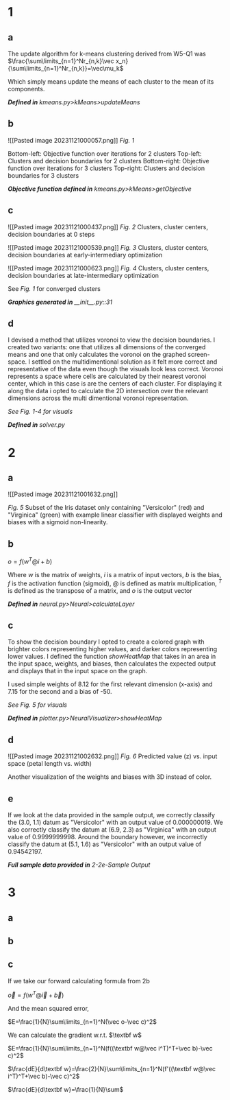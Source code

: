 # 1
## a

The update algorithm for k-means clustering derived from W5-Q1 was
$\frac{\sum\limits_{n=1}^Nr_{n,k}\vec x_n}{\sum\limits_{n=1}^Nr_{n,k}}=\vec\mu_k$

Which simply means update the means of each cluster to the mean of its components.

***Defined in*** *kmeans.py>kMeans>updateMeans*

## b

![[Pasted image 20231121000057.png]]
*Fig. 1*

Bottom-left: Objective function over iterations for 2 clusters
Top-left: Clusters and decision boundaries for 2 clusters
Bottom-right: Objective function over iterations for 3 clusters
Top-right: Clusters and decision boundaries for 3 clusters

***Objective function defined in*** *kmeans.py>kMeans>getObjective*

## c

![[Pasted image 20231121000437.png]]
*Fig. 2*
Clusters, cluster centers, decision boundaries at 0 steps

![[Pasted image 20231121000539.png]]
*Fig. 3*
Clusters, cluster centers, decision boundaries at early-intermediary optimization

![[Pasted image 20231121000623.png]]
*Fig. 4*
Clusters, cluster centers, decision boundaries at late-intermediary optimization

See *Fig. 1* for converged clusters

***Graphics generated in*** *\_\_init\_\_.py::31*

## d

I devised a method that utilizes voronoi to view the decision boundaries. I created two variants: one that utilizes all dimensions of the converged means and one that only calculates the voronoi on the graphed screen-space. I settled on the multidimentional solution as it felt more correct and representative of the data even though the visuals look less correct. Voronoi represents a space where cells are calculated by their nearest voronoi center, which in this case is are the centers of each cluster. For displaying it along the data i opted to calculate the 2D intersection over the relevant dimensions across the multi dimentional voronoi representation.

*See Fig. 1-4 for visuals*

***Defined in*** *solver.py*

# 2

## a

![[Pasted image 20231121001632.png]]

*Fig. 5*
Subset of the Iris dataset only containing "Versicolor" (red) and "Virginica" (green) with example linear classifier with displayed weights and biases with a sigmoid non-linearity.

## b

$o=f(w^T@i+b)$

Where $w$ is the matrix of weights, $i$ is a matrix of input vectors, $b$ is the bias, $f$ is the activation function (sigmoid), $@$ is defined as matrix multiplication, $^T$ is defined as the transpose of a matrix, and $o$ is the output vector

***Defined in*** *neural.py>Neural>calculateLayer*

## c

To show the decision boundary I opted to create a colored graph with brighter colors representing higher values, and darker colors representing lower values. I defined the function *showHeatMap* that takes in an area in the input space, weights, and biases, then calculates the expected output and displays that in the input space on the graph.

I used simple weights of 8.12 for the first relevant dimension (x-axis) and 7.15 for the second and a bias of -50.

*See Fig. 5 for visuals*

***Defined in*** *plotter.py>NeuralVisualizer>showHeatMap*

## d

![[Pasted image 20231121002632.png]]
*Fig. 6*
Predicted value (z) vs. input space (petal length vs. width)

Another visualization of the weights and biases with 3D instead of color.

## e

If we look at the data provided in the sample output, we correctly classify the (3.0, 1.1) datum as "Versicolor" with an output value of 0.000000019. We also correctly classify the datum at (6.9, 2.3) as "Virginica" with an output value of 0.9999999998. Around the boundary however, we incorrectly classify the datum at (5.1, 1.6) as "Versicolor" with an output value of 0.94542197.

***Full sample data provided in*** *2-2e-Sample Output*

# 3

## a

## b

## c

If we take our forward calculating formula from 2b

$\vec o=f(w^T@\vec i+\vec b)$

And the mean squared error, 

$E=\frac{1}{N}\sum\limits_{n=1}^N(\vec o-\vec c)^2$

We can calculate the gradient w.r.t. $\textbf w$

$E=\frac{1}{N}\sum\limits_{n=1}^N(f((\textbf w@\vec i^T)^T+\vec b)-\vec c)^2$

$\frac{dE}{d\textbf w}=\frac{2}{N}\sum\limits_{n=1}^N(f'((\textbf w@\vec i^T)^T+\vec b)-\vec c)^2$

$\frac{dE}{d\textbf w}=\frac{1}{N}\sum$
